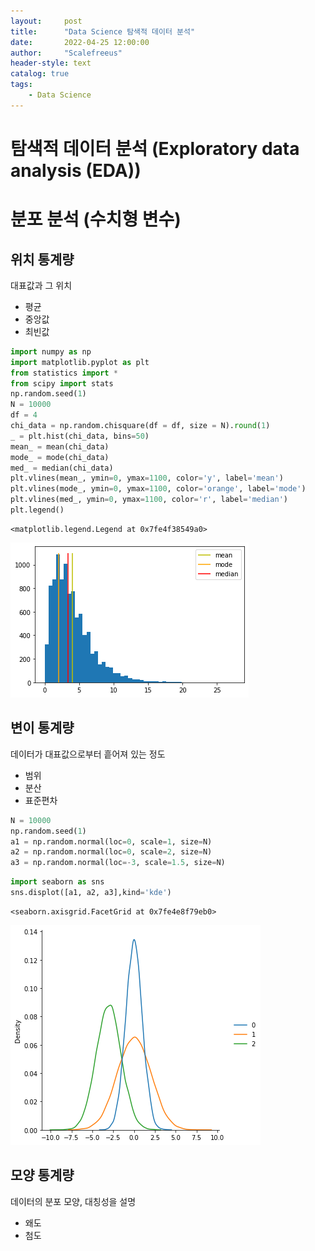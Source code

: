```yaml
---
layout:     post
title:      "Data Science 탐색적 데이터 분석"
date:       2022-04-25 12:00:00
author:     "Scalefreeus"
header-style: text 
catalog: true
tags:
    - Data Science
---
```

# 탐색적 데이터 분석 (Exploratory data analysis (EDA))

# 분포 분석 (수치형 변수)
## 위치 통계량
대표값과 그 위치
- 평균
- 중앙값
- 최빈값



```python
import numpy as np
import matplotlib.pyplot as plt
from statistics import *
from scipy import stats
np.random.seed(1)
N = 10000
df = 4
chi_data = np.random.chisquare(df = df, size = N).round(1)
_ = plt.hist(chi_data, bins=50)
mean_ = mean(chi_data)
mode_ = mode(chi_data)
med_ = median(chi_data)
plt.vlines(mean_, ymin=0, ymax=1100, color='y', label='mean')
plt.vlines(mode_, ymin=0, ymax=1100, color='orange', label='mode')
plt.vlines(med_, ymin=0, ymax=1100, color='r', label='median')
plt.legend()
```




    <matplotlib.legend.Legend at 0x7fe4f38549a0>




    
![png](2023-04-25-Data_Science_EDA_files/2023-04-25-Data_Science_EDA_2_1.png)
    



## 변이 통계량
데이터가 대표값으로부터 흩어져 있는 정도
- 범위
- 분산
- 표준편차




```python
N = 10000
np.random.seed(1)
a1 = np.random.normal(loc=0, scale=1, size=N)
a2 = np.random.normal(loc=0, scale=2, size=N)
a3 = np.random.normal(loc=-3, scale=1.5, size=N)
```


```python
import seaborn as sns
sns.displot([a1, a2, a3],kind='kde')
```




    <seaborn.axisgrid.FacetGrid at 0x7fe4e8f79eb0>




    
![png](2023-04-25-Data_Science_EDA_files/2023-04-25-Data_Science_EDA_5_1.png)
    


## 모양 통계량
데이터의 분포 모양, 대칭성을 설명
- 왜도
- 첨도
